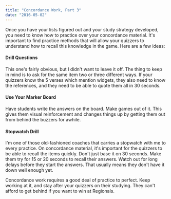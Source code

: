 ```yaml
---
title: "Concordance Work, Part 3"
date: "2016-05-02"
---
```


Once you have your lists figured out and your study strategy developed, you need to know how to practice over your concordance material. It's important to find practice methods that will allow your quizzers to understand how to recall this knowledge in the game. Here are a few ideas:

#### Drill Questions

This one's fairly obvious, but I didn't want to leave it off. The thing to keep in mind is to ask for the same item two or three different ways. If your quizzers know the 5 verses which mention widgets, they also need to know the references, and they need to be able to quote them all in 30 seconds.

#### Use Your Marker Board

Have students write the answers on the board. Make games out of it. This gives them visual reinforcement and changes things up by getting them out from behind the buzzers for awhile.

#### Stopwatch Drill

I'm one of those old-fashioned coaches that carries a stopwatch with me to every practice. On concordance material, it's important for the quizzers to be able to recall the items quickly. Don't just base it on 30 seconds. Make them try for 15 or 20 seconds to recall their answers. Watch out for long delays before they start the answers. That usually means they don't have it down well enough yet.

Concordance work requires a good deal of practice to perfect. Keep working at it, and stay after your quizzers on their studying. They can't afford to get behind if you want to win at Regionals.
